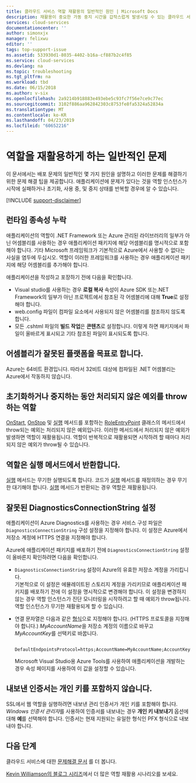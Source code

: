 ```yaml
---
title: 클라우드 서비스 역할 재활용의 일반적인 원인 | Microsoft Docs
description: 재활용이 중요한 가동 중지 시간을 갑작스럽게 발생시킬 수 있는 클라우드 서비스 역할입니다. 역할이 재활용되도록 하는 일반적인 문제는 다음과 같으며 이는 가동 중지를 줄이는 데 도움이 될 수 있습니다.
services: cloud-services
documentationcenter: ''
author: simonxjx
manager: felixwu
editor: ''
tags: top-support-issue
ms.assetid: 533930d1-8035-4402-b16a-cf887b2c4f85
ms.service: cloud-services
ms.devlang: na
ms.topic: troubleshooting
ms.tgt_pltfrm: na
ms.workload: tbd
ms.date: 06/15/2018
ms.author: v-six
ms.openlocfilehash: 2a9214b918883e493ebe5c93fc7f56e7ce9c77ec
ms.sourcegitcommit: 3102f886aa962842303c8753fe8fa5324a52834a
ms.translationtype: MT
ms.contentlocale: ko-KR
ms.lasthandoff: 04/23/2019
ms.locfileid: "60652216"
---
```

# <a name="common-issues-that-cause-roles-to-recycle"></a>역할을 재활용하게 하는 일반적인 문제
이 문서에서는 배포 문제의 일반적인 몇 가지 원인을 설명하고 이러한 문제를 해결하기 위한 문제 해결 팁을 제공합니다. 애플리케이션에 문제가 있다는 것을 역할 인스턴스가 시작에 실패하거나 초기화, 사용 중, 및 중지 상태를 반복할 경우에 알 수 있습니다.

[!INCLUDE [support-disclaimer](../../includes/support-disclaimer.md)]

## <a name="missing-runtime-dependencies"></a>런타임 종속성 누락
애플리케이션의 역할이 .NET Framework 또는 Azure 관리된 라이브러리의 일부가 아닌 어셈블리를 사용하는 경우 애플리케이션 패키지에 해당 어셈블리를 명시적으로 포함해야 합니다. 기타 Microsoft 프레임워크가 기본적으로 Azure에서 사용할 수 없다는 사실을 염두에 두십시오. 역할이 이러한 프레임워크를 사용하는 경우 애플리케이션 패키지에 해당 어셈블리를 추가해야 합니다.

애플리케이션을 작성하고 포장하기 전에 다음을 확인합니다.

* Visual studio를 사용하는 경우 **로컬 복사** 속성이 Azure SDK 또는.NET Framework의 일부가 아닌 프로젝트에서 참조된 각 어셈블리에 대해 **True**로 설정해야 합니다.
* web.config 파일이 컴파일 요소에서 사용되지 않은 어셈블리를 참조하지 않도록 합니다.
* 모든 .cshtml 파일의 **빌드 작업**은 **콘텐츠**로 설정합니다. 이렇게 하면 패키지에서 파일이 올바르게 표시되고 기타 참조된 파일이 표시되도록 합니다.

## <a name="assembly-targets-wrong-platform"></a>어셈블리가 잘못된 플랫폼을 목표로 합니다.
Azure는 64비트 환경입니다. 따라서 32비트 대상에 컴파일된 .NET 어셈블리는 Azure에서 작동하지 않습니다.

## <a name="role-throws-unhandled-exceptions-while-initializing-or-stopping"></a>초기화하거나 중지하는 동안 처리되지 않은 예외를 throw하는 역할
[OnStart], [OnStop] 및 [실행] 메서드를 포함하는 [RoleEntryPoint] 클래스의 메서드에서 throw되는 예외는 처리되지 않은 예외입니다. 이러한 메서드에서 처리되지 않은 예외가 발생하면 역할이 재활용됩니다. 역할이 반복적으로 재활용되면 시작하려 할 때마다 처리되지 않은 예외가 throw될 수 있습니다.

## <a name="role-returns-from-run-method"></a>역할은 실행 메서드에서 반환합니다.
[실행] 메서드는 무기한 실행되도록 합니다. 코드가 [실행] 메서드를 재정의하는 경우 무기한 대기해야 합니다. [실행] 메서드가 반환되는 경우 역할은 재활용됩니다.

## <a name="incorrect-diagnosticsconnectionstring-setting"></a>잘못된 DiagnosticsConnectionString 설정
애플리케이션이 Azure Diagnostics를 사용하는 경우 서비스 구성 파일은 `DiagnosticsConnectionString` 구성 설정을 지정해야 합니다. 이 설정은 Azure에서 저장소 계정에 HTTPS 연결을 지정해야 합니다.

Azure에 애플리케이션 패키지를 배포하기 전에 `DiagnosticsConnectionString` 설정이 올바른지 확인하려면 다음을 확인합니다.  

* `DiagnosticsConnectionString` 설정이 Azure의 유효한 저장소 계정을 가리킵니다.  
  기본적으로 이 설정은 에뮬레이트된 스토리지 계정을 가리키므로 애플리케이션 패키지를 배포하기 전에 이 설정을 명시적으로 변경해야 합니다. 이 설정을 변경하지 않는 경우 역할 인스턴스가 진단 모니터링을 시작하려고 할 때 예외가 throw됩니다. 역할 인스턴스가 무기한 재활용되게 할 수 있습니다.
* 연결 문자열은 다음과 같은 [형식](../storage/common/storage-configure-connection-string.md)으로 지정해야 합니다. (HTTPS 프로토콜을 지정해야 합니다.) *MyAccountName*을 저장소 계정의 이름으로 바꾸고 *MyAccountKey*를 선택키로 바꿉니다.    

        DefaultEndpointsProtocol=https;AccountName=MyAccountName;AccountKey=MyAccountKey

  Microsoft Visual Studio용 Azure Tools를 사용하여 애플리케이션을 개발하는 경우 속성 페이지를 사용하여 이 값을 설정할 수 있습니다.

## <a name="exported-certificate-does-not-include-private-key"></a>내보낸 인증서는 개인 키를 포함하지 않습니다.
SSL에서 웹 역할을 실행하려면 내보낸 관리 인증서가 개인 키를 포함해야 합니다. *Windows 인증서 관리자*를 사용하여 인증서를 내보내는 경우 **개인 키 내보내기** 옵션에 대해 **예**를 선택해야 합니다. 인증서는 현재 지원되는 유일한 형식인 PFX 형식으로 내보내야 합니다.

## <a name="next-steps"></a>다음 단계
클라우드 서비스에 대한 [문제해결 문서](https://azure.microsoft.com/documentation/articles/?tag=top-support-issue&product=cloud-services) 를 더 봅니다.

[Kevin Williamson의 블로그 시리즈](https://blogs.msdn.com/b/kwill/archive/2013/08/09/windows-azure-paas-compute-diagnostics-data.aspx)에서 더 많은 역할 재활용 시나리오를 보세요.

[RoleEntryPoint]: https://msdn.microsoft.com/library/microsoft.windowsazure.serviceruntime.roleentrypoint.aspx
[OnStart]: https://msdn.microsoft.com/library/microsoft.windowsazure.serviceruntime.roleentrypoint.onstart.aspx
[OnStop]: https://msdn.microsoft.com/library/microsoft.windowsazure.serviceruntime.roleentrypoint.onstop.aspx
[실행]: https://msdn.microsoft.com/library/microsoft.windowsazure.serviceruntime.roleentrypoint.run.aspx
